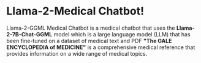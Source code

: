 # Llama-2-Medical Chatbot!

Llama-2-GGML Medical Chatbot is a medical chatbot that uses the **Llama-2-7B-Chat-GGML** model which is a large language model (LLM) that has been fine-tuned on a dataset of medical text and PDF **"The GALE ENCYCLOPEDIA of MEDICINE"** is a comprehensive medical reference that provides information on a wide range of medical topics.